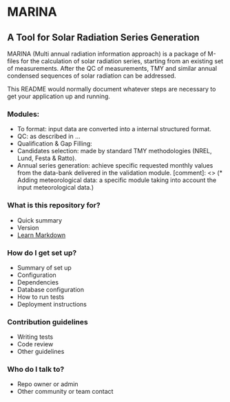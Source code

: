 # MARINA #

A Tool for Solar Radiation Series Generation
--------------------------------------------

MARINA (Multi annual radiation information approach) is a package of M-files for the calculation of solar radiation series, starting from an existing set of measurements. After the QC of measurements, TMY and similar annual condensed sequences of solar radiation can be addressed.

This README would normally document whatever steps are necessary to get your application up and running.

### Modules: ###

* To format: input data are converted into a internal structured format.
* QC: as described in ...
* Qualification & Gap Filling: 
* Candidates selection: made by standard TMY methodologies (NREL, Lund, Festa & Ratto).
* Annual series generation: achieve specific requested monthly values from the data-bank delivered in the validation module.
[comment]: <> (* Adding meteorological data: a specific module taking into account the input meteorological data.)

### What is this repository for? ###

* Quick summary
* Version
* [Learn Markdown](https://bitbucket.org/tutorials/markdowndemo)

### How do I get set up? ###

* Summary of set up
* Configuration
* Dependencies
* Database configuration
* How to run tests
* Deployment instructions

### Contribution guidelines ###

* Writing tests
* Code review
* Other guidelines

### Who do I talk to? ###

* Repo owner or admin
* Other community or team contact